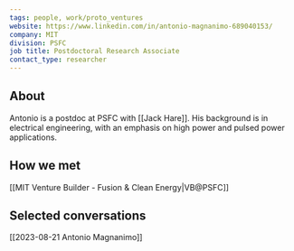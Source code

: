 ```yaml
---
tags: people, work/proto_ventures
website: https://www.linkedin.com/in/antonio-magnanimo-689040153/
company: MIT
division: PSFC
job title: Postdoctoral Research Associate
contact_type: researcher
---
```

## About
Antonio is a postdoc at PSFC with [[Jack Hare]]. His background is in electrical engineering, with an emphasis on high power and pulsed power applications.

## How we met
[[MIT Venture Builder - Fusion & Clean Energy|VB@PSFC]]

## Selected conversations
[[2023-08-21 Antonio Magnanimo]]
